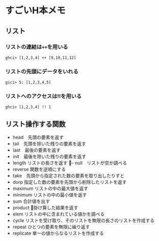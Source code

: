 # すごいH本メモ

## リスト

### リストの連結は`++`を用いる

```
ghci> [1,2,3,4] ++ [9,10,11,12]
```

### リストの先頭にデータをいれる

```
gici> 5: [1,2,3,4,5]
```

### リストへのアクセスは!!を用いる

```
ghci> [1,2,3,4] !! 1
```

## リスト操作する関数

- head　先頭の要素を返す
- tail　先頭を除いた残りの要素を返す
- last　最後の要素を返す
- init　最後を除いた残りの要素を返す
- length  リストの長さを返す
- null　リストが空か調べる
- reverse 関数を逆順にする
- take　先頭から指定された数の要素を取り出したりすと
- dorp 指定した数の要素を先頭から削除したリストを返す
- maximum リストの中の最大値を返す
- minimum リストの中の最小値を返す
- sum  合計値を出す
- product 掛け算した結果を返す
- elem リストの中に含まれている値かを調べる
- cycle リストを受け取り、そのリストを無限の長さのリストを作成する
- repeat ひとつの要素を無限に繰り返す
- replicate 単一の値からなるリストを作成する
